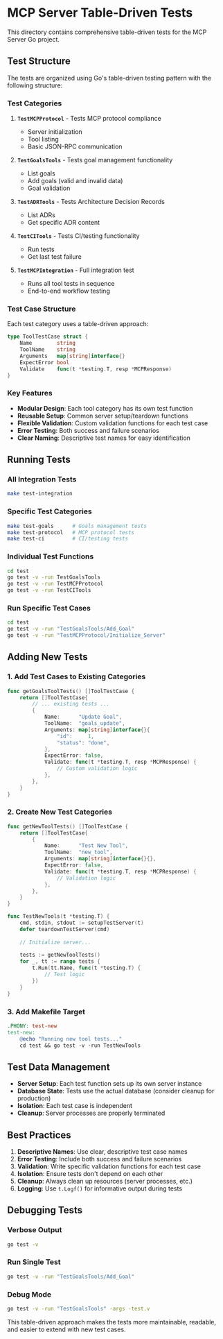 # MCP Server Table-Driven Tests

This directory contains comprehensive table-driven tests for the MCP Server Go project.

## Test Structure

The tests are organized using Go's table-driven testing pattern with the following structure:

### Test Categories

1. **`TestMCPProtocol`** - Tests MCP protocol compliance
   - Server initialization
   - Tool listing
   - Basic JSON-RPC communication

2. **`TestGoalsTools`** - Tests goal management functionality
   - List goals
   - Add goals (valid and invalid data)
   - Goal validation

3. **`TestADRTools`** - Tests Architecture Decision Records
   - List ADRs
   - Get specific ADR content

4. **`TestCITools`** - Tests CI/testing functionality
   - Run tests
   - Get last test failure

5. **`TestMCPIntegration`** - Full integration test
   - Runs all tool tests in sequence
   - End-to-end workflow testing

### Test Case Structure

Each test category uses a table-driven approach:

```go
type ToolTestCase struct {
    Name        string
    ToolName    string
    Arguments   map[string]interface{}
    ExpectError bool
    Validate    func(t *testing.T, resp *MCPResponse)
}
```

### Key Features

- **Modular Design**: Each tool category has its own test function
- **Reusable Setup**: Common server setup/teardown functions
- **Flexible Validation**: Custom validation functions for each test case
- **Error Testing**: Both success and failure scenarios
- **Clear Naming**: Descriptive test names for easy identification

## Running Tests

### All Integration Tests
```bash
make test-integration
```

### Specific Test Categories
```bash
make test-goals      # Goals management tests
make test-protocol   # MCP protocol tests
make test-ci         # CI/testing tests
```

### Individual Test Functions
```bash
cd test
go test -v -run TestGoalsTools
go test -v -run TestMCPProtocol
go test -v -run TestCITools
```

### Run Specific Test Cases
```bash
cd test
go test -v -run "TestGoalsTools/Add_Goal"
go test -v -run "TestMCPProtocol/Initialize_Server"
```

## Adding New Tests

### 1. Add Test Cases to Existing Categories

```go
func getGoalsToolTests() []ToolTestCase {
    return []ToolTestCase{
        // ... existing tests ...
        {
            Name:      "Update Goal",
            ToolName:  "goals_update",
            Arguments: map[string]interface{}{
                "id":     1,
                "status": "done",
            },
            ExpectError: false,
            Validate: func(t *testing.T, resp *MCPResponse) {
                // Custom validation logic
            },
        },
    }
}
```

### 2. Create New Test Categories

```go
func getNewToolTests() []ToolTestCase {
    return []ToolTestCase{
        {
            Name:      "Test New Tool",
            ToolName:  "new_tool",
            Arguments: map[string]interface{}{},
            ExpectError: false,
            Validate: func(t *testing.T, resp *MCPResponse) {
                // Validation logic
            },
        },
    }
}

func TestNewTools(t *testing.T) {
    cmd, stdin, stdout := setupTestServer(t)
    defer teardownTestServer(cmd)
    
    // Initialize server...
    
    tests := getNewToolTests()
    for _, tt := range tests {
        t.Run(tt.Name, func(t *testing.T) {
            // Test logic
        })
    }
}
```

### 3. Add Makefile Target

```makefile
.PHONY: test-new
test-new:
	@echo "Running new tool tests..."
	cd test && go test -v -run TestNewTools
```

## Test Data Management

- **Server Setup**: Each test function sets up its own server instance
- **Database State**: Tests use the actual database (consider cleanup for production)
- **Isolation**: Each test case is independent
- **Cleanup**: Server processes are properly terminated

## Best Practices

1. **Descriptive Names**: Use clear, descriptive test case names
2. **Error Testing**: Include both success and failure scenarios
3. **Validation**: Write specific validation functions for each test case
4. **Isolation**: Ensure tests don't depend on each other
5. **Cleanup**: Always clean up resources (server processes, etc.)
6. **Logging**: Use `t.Logf()` for informative output during tests

## Debugging Tests

### Verbose Output
```bash
go test -v
```

### Run Single Test
```bash
go test -v -run "TestGoalsTools/Add_Goal"
```

### Debug Mode
```bash
go test -v -run "TestGoalsTools" -args -test.v
```

This table-driven approach makes the tests more maintainable, readable, and easier to extend with new test cases.
